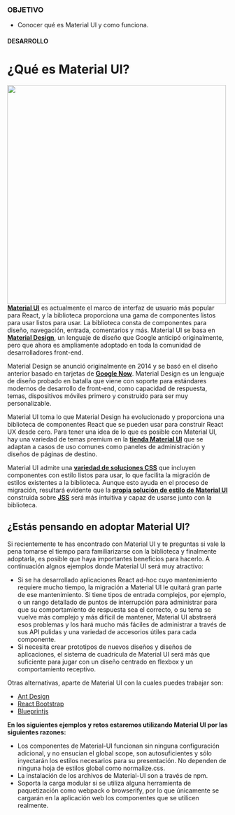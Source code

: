 ### OBJETIVO
- Conocer qué es Material UI y como funciona.

#### DESARROLLO

# ¿Qué es Material UI?

<img src="https://s3.amazonaws.com/creativetim_bucket/products/80/original/opt_mdp_react_thumbnail.jpg?1522160852" width="500" align="left">

[**Material UI**](https://material-ui.com/) es actualmente el marco de interfaz de usuario más popular para React, y la biblioteca proporciona una gama de componentes listos para usar listos para usar. La biblioteca consta de componentes para diseño, navegación, entrada, comentarios y más. Material UI se basa en [**Material Design**](https://material.io/design/), un lenguaje de diseño que Google anticipó originalmente, pero que ahora es ampliamente adoptado en toda la comunidad de desarrolladores front-end.

Material Design se anunció originalmente en 2014 y se basó en el diseño anterior basado en tarjetas de [**Google Now**](https://en.wikipedia.org/wiki/Google_Now). Material Design es un lenguaje de diseño probado en batalla que viene con soporte para estándares modernos de desarrollo de front-end, como capacidad de respuesta, temas, dispositivos móviles primero y construido para ser muy personalizable.

Material UI toma lo que Material Design ha evolucionado y proporciona una biblioteca de componentes React que se pueden usar para construir React UX desde cero. Para tener una idea de lo que es posible con Material UI, hay una variedad de temas premium en la [**tienda Material UI**](https://material-ui.com/store/) que se adaptan a casos de uso comunes como paneles de administración y diseños de páginas de destino.

Material UI admite una [**variedad de soluciones CSS**](https://material-ui.com/guides/interoperability/) que incluyen componentes con estilo listos para usar, lo que facilita la migración de estilos existentes a la biblioteca. Aunque esto ayuda en el proceso de migración, resultará evidente que la [**propia solución de estilo de Material UI**](https://material-ui.com/styles/basics/#why-use-material-uis-styling-solution) construida sobre [**JSS**](https://github.com/cssinjs/jss) será más intuitiva y capaz de usarse junto con la biblioteca.

## ¿Estás pensando en adoptar Material UI?

Si recientemente te has encontrado con Material UI y te preguntas si vale la pena tomarse el tiempo para familiarizarse con la biblioteca y finalmente adoptarla, es posible que haya importantes beneficios para hacerlo. A continuación algnos ejemplos donde Material UI será muy atractivo:

+ Si se ha desarrollado aplicaciones React ad-hoc cuyo mantenimiento requiere mucho tiempo, la migración a Material UI le quitará gran parte de ese mantenimiento. Si tiene tipos de entrada complejos, por ejemplo, o un rango detallado de puntos de interrupción para administrar para que su comportamiento de respuesta sea el correcto, o su tema se vuelve más complejo y más difícil de mantener, Material UI abstraerá esos problemas y los hará mucho más fáciles de administrar a través de sus API pulidas y una variedad de accesorios útiles para cada componente.
+ Si necesita crear prototipos de nuevos diseños y diseños de aplicaciones, el sistema de cuadrícula de Material UI será más que suficiente para jugar con un diseño centrado en flexbox y un comportamiento receptivo.

Otras alternativas, aparte de Material UI con la cuales puedes trabajar son:

+ [Ant Design](https://ant.design/)
+ [React Bootstrap](https://react-bootstrap.github.io/)
+ [Blueprintjs](https://blueprintjs.com/)

**En los siguientes ejemplos y retos estaremos utilizando Material UI por las siguientes razones:**

+ Los componentes de Material-UI funcionan sin ninguna configuración adicional, y no ensucian el global scope, son autosuficientes y sólo inyectarán los estilos necesarios para su presentación. No dependen de ninguna hoja de estilos global como normalize.css.
+ La instalación de los archivos de Material-UI son a través de npm.
+ Soporta la carga modular si se utiliza alguna herramienta de paquetización como webpack o browserify, por lo que únicamente se cargarán en la aplicación web los componentes que se utilicen realmente.
